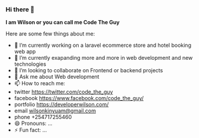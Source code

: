 ### Hi there 👋


**I am Wilson or you can call me Code The Guy**

Here are some few things about me:

- 🔭 I’m currently working on a laravel ecommerce store and hotel booking web app
- 🌱 I’m currently exapanding more and more in web development and new technologies
- 👯 I’m looking to collaborate on Frontend or backend projects
- 💬 Ask me about Web development
- 📫 How to reach me: 
- twitter https://twitter.com/code_the_guy
- facebook https://www.facebook.com/code_the_guy/
- portfolio https://developerwilson.com/
- email wilsonkinyuam@gmail.com
- phone +254717255460
- 😄 Pronouns: ...
- ⚡ Fun fact: ...

